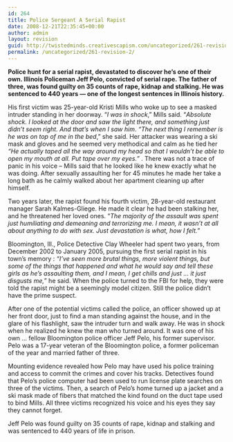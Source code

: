 ```yaml
---
id: 264
title: Police Sergeant A Serial Rapist
date: 2008-12-21T22:35:45+00:00
author: admin
layout: revision
guid: http://twistedminds.creativescapism.com/uncategorized/261-revision-2/
permalink: /uncategorized/261-revision-2/
---
```

<p class="dropcap-first">
  <strong>Police hunt for a serial rapist, devastated to discover he&#8217;s one of their own. Illinois Policeman Jeff Pelo, convicted of serial rape. The father of three, was found guilty on 35 counts of rape, kidnap and stalking. He was sentenced to 440 years &#8212; one of the longest sentences in Illinois history.</strong>
</p>

His first victim was 25-year-old Kristi Mills who woke up to see a masked intruder standing in her doorway. &#8220;_I was in shock_,&#8221; Mills said. &#8220;_Absolute shock. I looked at the door and saw the light there, and something just didn&#8217;t seem right. And that&#8217;s when I saw him_. _&#8220;The next thing I remember is he was on top of me in the bed_,&#8221; she said. Her attacker was wearing a ski mask and gloves and he seemed very methodical and calm as he tied her _&#8220;He actually taped all the way around my head so that I wouldn&#8217;t be able to open my mouth at all. Put tape over my eyes.&#8221;_ . There was not a trace of panic in his voice &#8211; Mills said that he looked like he knew exactly what he was doing. After sexually assaulting her for 45 minutes he made her take a long bath as he calmly walked about her apartment cleaning up after himself. 

Two years later, the rapist found his fourth victim, 28-year-old restaurant manager Sarah Kalmes-Gliege. He made it clear he had been stalking her, and he threatened her loved ones. &#8220;_The majority of the assault was spent just humiliating and demeaning and terrorizing me. I mean, it wasn&#8217;t at all about anything to do with sex. Just devastation is what, how I felt.&#8221;_ 

Bloomington, Ill., Police Detective Clay Wheeler had spent two years, from December 2002 to January 2005, pursuing the first serial rapist in his town&#8217;s memory : _&#8220;I&#8217;ve seen more brutal things, more violent things, but some of the things that happened and what he would say and tell these girls as he&#8217;s assaulting them, and I mean, I get chills and just … it just disgusts me,_&#8221; he said. When the police turned to the FBI for help, they were told the rapist might be a seemingly model citizen. Still the police didn&#8217;t have the prime suspect.

After one of the potential victims called the police, an officer showed up at her front door, just to find a man standing against the house, and in the glare of his flashlight, saw the intruder turn and walk away. He was in shock when he realized he knew the man who turned around. It was one of his own &#8230; fellow Bloomington police officer Jeff Pelo, his former supervisor. Pelo was a 17-year veteran of the Bloomington police, a former policeman of the year and married father of three. 

Mounting evidence revealed how Pelo may have used his police training and access to commit the crimes and cover his tracks. Detectives found that Pelo&#8217;s police computer had been used to run license plate searches on three of the victims. Then, a search of Pelo&#8217;s home turned up a jacket and a ski mask made of fibers that matched the kind found on the duct tape used to bind Mills. All three victims recognized his voice and his eyes they say they cannot forget. 

Jeff Pelo was found guilty on 35 counts of rape, kidnap and stalking and was sentenced to 440 years of life in prison.